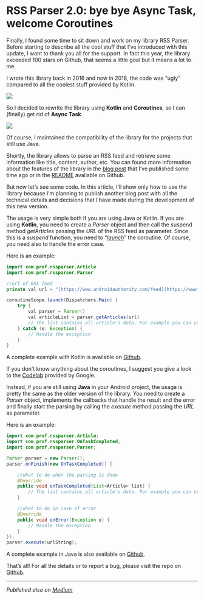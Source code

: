 # RSS Parser 2.0: bye bye Async Task, welcome Coroutines


Finally, I found some time to sit down and work on my library RSS Parser. Before starting to describe all the cool stuff that I’ve introduced with this update, I want to thank you all for the support. In fact this year, the library exceeded 100 stars on Github, that seems a little goal but it means a lot to me.

I wrote this library back in 2016 and now in 2018, the code was “ugly” compared to all the coolest stuff provided by Kotlin.

![](https://cdn-images-1.medium.com/max/2000/1*T__9s7dfREGnF13oRlBhDg.jpeg)

So I decided to rewrite the library using **Kotlin** and **Coroutines**, so I can (finally) get rid of **Async Task**.

![](https://cdn-images-1.medium.com/max/2000/1*87C2QK8usMRMZ-hpdrqKKA.jpeg)

Of course, I maintained the compatibility of the library for the projects that still use Java.

Shortly, the library allows to parse an RSS feed and retrieve some information like title, content, author, etc. You can found more information about the features of the library in the [blog post](http://www.marcogomiero.com/posts/rss-parser-library/) that I’ve published some time ago or in the [README](https://github.com/prof18/RSS-Parser) available on Github.

But now let’s see some code. In this article, I’ll show only how to use the library because I’m planning to publish another blog post with all the technical details and decisions that I have made during the development of this new version.
 
The usage is very simple both if you are using Java or Kotlin. 
If you are using **Kotlin**, you need to create a *Parser* object and then call the suspend method *getArticles* passing the *URL* of the RSS feed as parameter. Since this is a *suspend* function, you need to “[*launch*](https://kotlin.github.io/kotlinx.coroutines/kotlinx-coroutines-core/kotlinx.coroutines/launch.html)” the coroutine. Of course, you need also to handle the error case.

Here is an example:

```java
import com.prof.rssparser.Article
import com.prof.rssparser.Parser

//url of RSS feed
private val url = "[https://www.androidauthority.com/feed](https://www.androidauthority.com/feed)"

coroutineScope.launch(Dispatchers.Main) {
    try {
        val parser = Parser()
        val articleList = parser.getArticles(url)
        // The list contains all article's data. For example you can use it for your adapter.
    } catch (e: Exception) {
        // Handle the exception
    }
}
```

A complete example with Kotlin is available on [Github](https://github.com/prof18/RSS-Parser/tree/master/samplekotlin).

If you don’t know anything about the coroutines, I suggest you give a look to the [Codelab](https://codelabs.developers.google.com/codelabs/kotlin-coroutines/) provided by Google.

Instead, if you are still using **Java** in your Android project, the usage is pretty the same as the older version of the library. You need to create a *Parser* object, implements the callbacks that handle the result and the error and finally start the parsing by calling the *execute* method passing the *URL* as parameter.

Here is an example:

```java
import com.prof.rssparser.Article;
import com.prof.rssparser.OnTaskCompleted;
import com.prof.rssparser.Parser;

Parser parser = new Parser();
parser.onFinish(new OnTaskCompleted() {

    //what to do when the parsing is done
    @Override
    public void onTaskCompleted(List<Article> list) {
        // The list contains all article's data. For example you can use it for your adapter.
    }

    //what to do in case of error
    @Override
    public void onError(Exception e) {
        // Handle the exception
    }
});
parser.execute(urlString);
```

A complete example in Java is also available on [Github](https://github.com/prof18/RSS-Parser/tree/master/samplejava).

That’s all! For all the details or to report a bug, please visit the repo on [Github](https://github.com/prof18/RSS-Parser).

----

*Published also on [Medium](https://medium.com/@marcogomiero/rss-parser-2-0-bye-bye-async-task-welcome-coroutines-6002c9de5145)*
